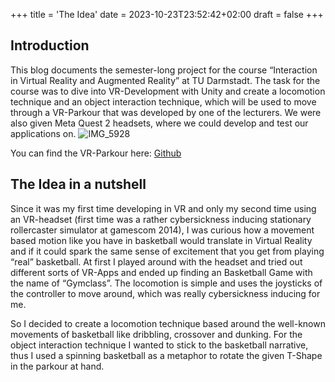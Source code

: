 +++
title = 'The Idea'
date = 2023-10-23T23:52:42+02:00
draft = false
+++

## Introduction

This blog documents the semester-long project for the course “Interaction in Virtual Reality and Augmented Reality” at TU Darmstadt. The task for the course was to dive into VR-Development with Unity and create a locomotion technique and an object interaction technique, which will be used to move through a VR-Parkour that was developed by one of the lecturers. We were also given Meta Quest 2 headsets, where we could develop and test our applications on.
![IMG_5928](https://github.com/Frank-Pham/IVAR_Basketball_Blog/assets/58122562/ce12c93b-85ad-411c-803f-869fef049676)

You can find the VR-Parkour here: [Github](https://github.com/Akuhana/VR-locomotion-parkour-main)

## The Idea in a nutshell

Since it was my first time developing in VR and only my second time using an VR-headset (first time was a rather cybersickness inducing stationary rollercaster simulator at gamescom 2014), I was curious how a movement based motion like you have in basketball would translate in Virtual Reality and if it could spark the same sense of excitement that you get from playing “real” basketball. At first I played around with the headset and tried out different sorts of VR-Apps and ended up finding an Basketball Game with the name of “Gymclass”. The locomotion is simple and uses the joysticks of the controller to move around, which was really cybersickness inducing for me.

So I decided to create a locomotion technique based around the well-known movements of basketball like dribbling, crossover and dunking. For the object interaction technique I wanted to stick to the basketball narrative, thus I  used a spinning basketball as a metaphor to rotate the given T-Shape in the parkour at hand.

